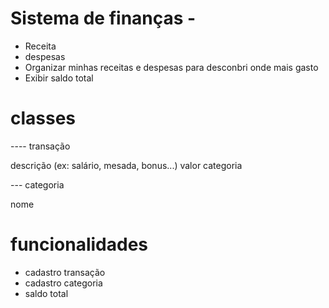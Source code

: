 # Sistema de finanças - 

 - Receita
 - despesas
 - Organizar minhas receitas e despesas para desconbri onde mais gasto
 - Exibir saldo total


# classes

---- transação

descrição (ex: salário, mesada, bonus...)
valor
categoria

--- categoria

nome

# funcionalidades

- cadastro transação
- cadastro categoria
- saldo total
